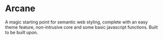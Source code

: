 # Arcane
A magic starting point for semantic web styling, complete with an easy theme feature, non-intrusive core and some basic javascript functions. Built to be built upon.
